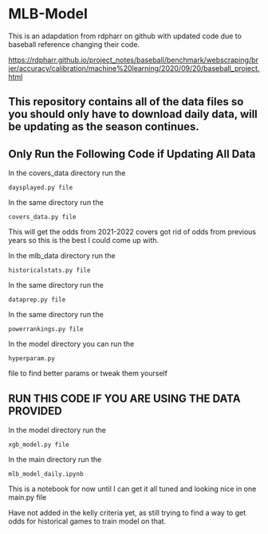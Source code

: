 # MLB-Model

This is an adapdation from rdpharr on github with updated code due to baseball reference changing their code.

https://rdpharr.github.io/project_notes/baseball/benchmark/webscraping/brier/accuracy/calibration/machine%20learning/2020/09/20/baseball_project.html

## This repository contains all of the data files so you should only have to download daily data, will be updating as the season continues.

## Only Run the Following Code if Updating All Data

In the covers_data directory run the 
```
daysplayed.py file
```
In the same directory run the 
```
covers_data.py file
```
This will get the odds from 2021-2022 
covers got rid of odds from previous years so this is the best I could come up with.

In the mlb_data directory run the 
```
historicalstats.py file
```
In the same directory run the 
```
dataprep.py file 
```
In the same directory run the 
```
powerrankings.py file
```
In the model directory you can run the 
```
hyperparam.py 
```
file to find better params or tweak them yourself


## RUN THIS CODE IF YOU ARE USING THE DATA PROVIDED

In the model directory run the 
```
xgb_model.py file 
```
In the main directory run the 
```
mlb_model_daily.ipynb
```
This is a notebook for now until I can get it all tuned and looking nice in one main.py file

Have not added in the kelly criteria yet, as still trying to find a way to get odds for historical games to train model on that.



